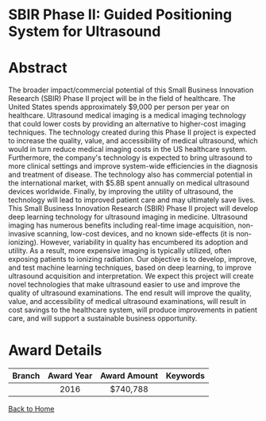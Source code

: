 
SBIR Phase II: Guided Positioning System for Ultrasound
=======================================================

# Abstract


The broader impact/commercial potential of this Small Business Innovation Research (SBIR) Phase II project will be in the field of healthcare. The United States spends approximately $9,000 per person per year on healthcare. Ultrasound medical imaging is a medical imaging technology that could lower costs by providing an alternative to higher-cost imaging techniques. The technology created during this Phase II project is expected to increase the quality, value, and accessibility of medical ultrasound, which would in turn reduce medical imaging costs in the US healthcare system. Furthermore, the company's technology is expected to bring ultrasound to more clinical settings and improve system-wide efficiencies in the diagnosis and treatment of disease. The technology also has commercial potential in the international market, with $5.8B spent annually on medical ultrasound devices worldwide. Finally, by improving the utility of ultrasound, the technology will lead to improved patient care and may ultimately save lives. This Small Business Innovation Research (SBIR) Phase II project will develop deep learning technology for ultrasound imaging in medicine. Ultrasound imaging has numerous benefits including real-time image acquisition, non-invasive scanning, low-cost devices, and no known side-effects (it is non-ionizing). However, variability in quality has encumbered its adoption and utility. As a result, more expensive imaging is typically utilized, often exposing patients to ionizing radiation. Our objective is to develop, improve, and test machine learning techniques, based on deep learning, to improve ultrasound acquisition and interpretation. We expect this project will create novel technologies that make ultrasound easier to use and improve the quality of ultrasound examinations. The end result will improve the quality, value, and accessibility of medical ultrasound examinations, will result in cost savings to the healthcare system, will produce improvements in patient care, and will support a sustainable business opportunity.  

# Award Details

|Branch|Award Year|Award Amount|Keywords|
| :---: | :---: | :---: | :---: |
||2016|$740,788||
  
  


[Back to Home](https://github.com/chrischow/dod_sbir_awards/JT/#230)